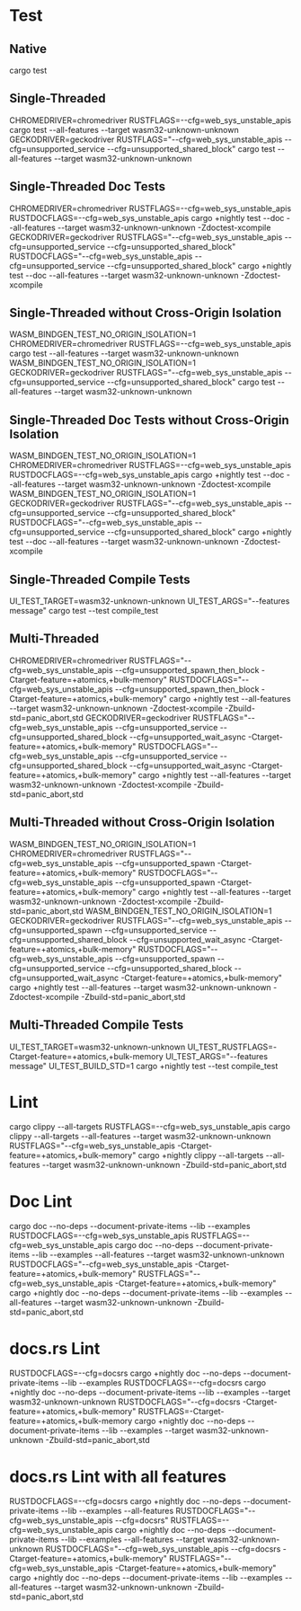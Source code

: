 # Test

## Native
cargo test

## Single-Threaded
CHROMEDRIVER=chromedriver RUSTFLAGS=--cfg=web_sys_unstable_apis cargo test --all-features --target wasm32-unknown-unknown
GECKODRIVER=geckodriver RUSTFLAGS="--cfg=web_sys_unstable_apis --cfg=unsupported_service --cfg=unsupported_shared_block" cargo test --all-features --target wasm32-unknown-unknown

## Single-Threaded Doc Tests
CHROMEDRIVER=chromedriver RUSTFLAGS=--cfg=web_sys_unstable_apis RUSTDOCFLAGS=--cfg=web_sys_unstable_apis cargo +nightly test --doc --all-features --target wasm32-unknown-unknown -Zdoctest-xcompile
GECKODRIVER=geckodriver RUSTFLAGS="--cfg=web_sys_unstable_apis --cfg=unsupported_service --cfg=unsupported_shared_block" RUSTDOCFLAGS="--cfg=web_sys_unstable_apis --cfg=unsupported_service --cfg=unsupported_shared_block" cargo +nightly test --doc --all-features --target wasm32-unknown-unknown -Zdoctest-xcompile

## Single-Threaded without Cross-Origin Isolation

WASM_BINDGEN_TEST_NO_ORIGIN_ISOLATION=1 CHROMEDRIVER=chromedriver RUSTFLAGS=--cfg=web_sys_unstable_apis cargo test --all-features --target wasm32-unknown-unknown
WASM_BINDGEN_TEST_NO_ORIGIN_ISOLATION=1 GECKODRIVER=geckodriver RUSTFLAGS="--cfg=web_sys_unstable_apis --cfg=unsupported_service --cfg=unsupported_shared_block" cargo test --all-features --target wasm32-unknown-unknown

## Single-Threaded Doc Tests without Cross-Origin Isolation

WASM_BINDGEN_TEST_NO_ORIGIN_ISOLATION=1 CHROMEDRIVER=chromedriver RUSTFLAGS=--cfg=web_sys_unstable_apis RUSTDOCFLAGS=--cfg=web_sys_unstable_apis cargo +nightly test --doc --all-features --target wasm32-unknown-unknown -Zdoctest-xcompile
WASM_BINDGEN_TEST_NO_ORIGIN_ISOLATION=1 GECKODRIVER=geckodriver RUSTFLAGS="--cfg=web_sys_unstable_apis --cfg=unsupported_service --cfg=unsupported_shared_block" RUSTDOCFLAGS="--cfg=web_sys_unstable_apis --cfg=unsupported_service --cfg=unsupported_shared_block" cargo +nightly test --doc --all-features --target wasm32-unknown-unknown -Zdoctest-xcompile

## Single-Threaded Compile Tests

UI_TEST_TARGET=wasm32-unknown-unknown UI_TEST_ARGS="--features message" cargo test --test compile_test

## Multi-Threaded

CHROMEDRIVER=chromedriver RUSTFLAGS="--cfg=web_sys_unstable_apis --cfg=unsupported_spawn_then_block -Ctarget-feature=+atomics,+bulk-memory" RUSTDOCFLAGS="--cfg=web_sys_unstable_apis --cfg=unsupported_spawn_then_block -Ctarget-feature=+atomics,+bulk-memory" cargo +nightly test --all-features --target wasm32-unknown-unknown -Zdoctest-xcompile -Zbuild-std=panic_abort,std
GECKODRIVER=geckodriver RUSTFLAGS="--cfg=web_sys_unstable_apis --cfg=unsupported_service --cfg=unsupported_shared_block --cfg=unsupported_wait_async -Ctarget-feature=+atomics,+bulk-memory" RUSTDOCFLAGS="--cfg=web_sys_unstable_apis --cfg=unsupported_service --cfg=unsupported_shared_block --cfg=unsupported_wait_async -Ctarget-feature=+atomics,+bulk-memory" cargo +nightly test --all-features --target wasm32-unknown-unknown -Zdoctest-xcompile -Zbuild-std=panic_abort,std

## Multi-Threaded without Cross-Origin Isolation

WASM_BINDGEN_TEST_NO_ORIGIN_ISOLATION=1 CHROMEDRIVER=chromedriver RUSTFLAGS="--cfg=web_sys_unstable_apis --cfg=unsupported_spawn -Ctarget-feature=+atomics,+bulk-memory" RUSTDOCFLAGS="--cfg=web_sys_unstable_apis --cfg=unsupported_spawn -Ctarget-feature=+atomics,+bulk-memory" cargo +nightly test --all-features --target wasm32-unknown-unknown -Zdoctest-xcompile -Zbuild-std=panic_abort,std
WASM_BINDGEN_TEST_NO_ORIGIN_ISOLATION=1 GECKODRIVER=geckodriver RUSTFLAGS="--cfg=web_sys_unstable_apis --cfg=unsupported_spawn --cfg=unsupported_service --cfg=unsupported_shared_block --cfg=unsupported_wait_async -Ctarget-feature=+atomics,+bulk-memory" RUSTDOCFLAGS="--cfg=web_sys_unstable_apis --cfg=unsupported_spawn --cfg=unsupported_service --cfg=unsupported_shared_block --cfg=unsupported_wait_async -Ctarget-feature=+atomics,+bulk-memory" cargo +nightly test --all-features --target wasm32-unknown-unknown -Zdoctest-xcompile -Zbuild-std=panic_abort,std

## Multi-Threaded Compile Tests

UI_TEST_TARGET=wasm32-unknown-unknown UI_TEST_RUSTFLAGS=-Ctarget-feature=+atomics,+bulk-memory UI_TEST_ARGS="--features message" UI_TEST_BUILD_STD=1 cargo +nightly test --test compile_test

# Lint
cargo clippy --all-targets
RUSTFLAGS=--cfg=web_sys_unstable_apis cargo clippy --all-targets --all-features --target wasm32-unknown-unknown
RUSTFLAGS="--cfg=web_sys_unstable_apis -Ctarget-feature=+atomics,+bulk-memory" cargo +nightly clippy --all-targets --all-features --target wasm32-unknown-unknown -Zbuild-std=panic_abort,std

# Doc Lint
cargo doc --no-deps --document-private-items --lib --examples
RUSTDOCFLAGS=--cfg=web_sys_unstable_apis RUSTFLAGS=--cfg=web_sys_unstable_apis cargo doc --no-deps --document-private-items --lib --examples --all-features --target wasm32-unknown-unknown
RUSTDOCFLAGS="--cfg=web_sys_unstable_apis -Ctarget-feature=+atomics,+bulk-memory" RUSTFLAGS="--cfg=web_sys_unstable_apis -Ctarget-feature=+atomics,+bulk-memory" cargo +nightly doc --no-deps --document-private-items --lib --examples --all-features --target wasm32-unknown-unknown -Zbuild-std=panic_abort,std

# docs.rs Lint
RUSTDOCFLAGS=--cfg=docsrs cargo +nightly doc --no-deps --document-private-items --lib --examples
RUSTDOCFLAGS=--cfg=docsrs cargo +nightly doc --no-deps --document-private-items --lib --examples --target wasm32-unknown-unknown
RUSTDOCFLAGS="--cfg=docsrs -Ctarget-feature=+atomics,+bulk-memory" RUSTFLAGS=-Ctarget-feature=+atomics,+bulk-memory cargo +nightly doc --no-deps --document-private-items --lib --examples --target wasm32-unknown-unknown -Zbuild-std=panic_abort,std

# docs.rs Lint with all features
RUSTDOCFLAGS=--cfg=docsrs cargo +nightly doc --no-deps --document-private-items --lib --examples --all-features
RUSTDOCFLAGS="--cfg=web_sys_unstable_apis --cfg=docsrs" RUSTFLAGS=--cfg=web_sys_unstable_apis cargo +nightly doc --no-deps --document-private-items --lib --examples --all-features --target wasm32-unknown-unknown
RUSTDOCFLAGS="--cfg=web_sys_unstable_apis --cfg=docsrs -Ctarget-feature=+atomics,+bulk-memory" RUSTFLAGS="--cfg=web_sys_unstable_apis -Ctarget-feature=+atomics,+bulk-memory" cargo +nightly doc --no-deps --document-private-items --lib --examples --all-features --target wasm32-unknown-unknown -Zbuild-std=panic_abort,std
